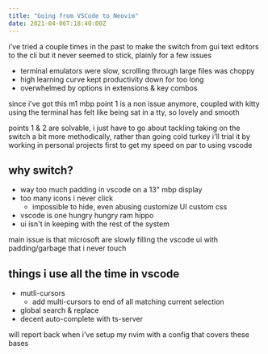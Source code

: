 ```yaml
---
title: "Going from VSCode to Neovim"
date: 2021-04-06T:18:40:00Z
---
```


i've tried a couple times in the past to make the switch from gui text editors to the cli
but it never seemed to stick, plainly for a few issues

* terminal emulators were slow, scrolling through large files was choppy
* high learning curve kept productivity down for too long
* overwhelmed by options in extensions & key combos

since i've got this m1 mbp point 1 is a non issue anymore, coupled with kitty using
the terminal has felt like being sat in a tty, so lovely and smooth

points 1 & 2 are solvable, i just have to go about tackling taking on the switch
a bit more methodically, rather than going cold turkey i'll trial it by working in
personal projects first to get my speed on par to using vscode

## why switch?

* way too much padding in vscode on a 13" mbp display
* too many icons i never click
  - impossible to hide, even abusing customize UI custom css
* vscode is one hungry hungry ram hippo
* ui isn't in keeping with the rest of the system

main issue is that microsoft are slowly filling the vscode ui with padding/garbage
that i never touch

## things i use all the time in vscode

* mutli-cursors
  - add multi-cursors to end of all matching current selection
* global search & replace
* decent auto-complete with ts-server

will report back when i've setup my nvim with a config that covers these bases
